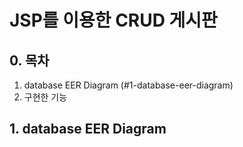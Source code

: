 # JSP를 이용한 CRUD 게시판


## 0. 목차
1. database EER Diagram (#1-database-eer-diagram)
2. 구현한 기능

## 1. database EER Diagram

